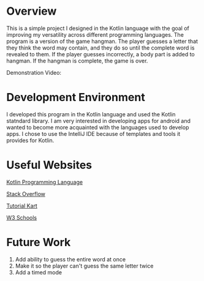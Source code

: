 # Overview
This is a simple project I designed in the Kotlin
language with the goal of improving my versatility 
across different programming languages. 
The program is a version of the game hangman. The 
player guesses a letter that they think the word may
contain, and they do so until the complete word is
revealed to them. If the player guesses incorrectly,
a body part is added to hangman. If the hangman is
complete, the game is over.

Demonstration Video:

# Development Environment
I developed this program in the Kotlin language and used
the Kotlin statndard library. I am very interested in developing apps for android
and wanted to become more acquainted with the languages
used to develop apps. I chose to use the IntelliJ IDE
because of templates and tools it provides for Kotlin. 

# Useful Websites
[Kotlin Programming Language](https://kotlinlang.org/)

[Stack Overflow](https://stackoverflow.com/)

[Tutorial Kart](https://www.tutorialkart.com/)

[W3 Schools](https://www.w3schools.com/)

# Future Work
1. Add ability to guess the entire word at once
2. Make it so the player can't guess the same letter twice
3. Add a timed mode

